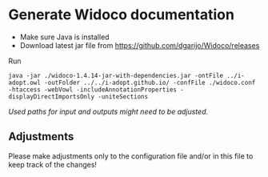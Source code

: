 # Generate Widoco documentation

* Make sure Java is installed
* Download latest jar file from https://github.com/dgarijo/Widoco/releases

Run
```
java -jar ./widoco-1.4.14-jar-with-dependencies.jar -ontFile ../i-adopt.owl -outFolder ../../i-adopt.github.io/ -confFile ./widoco.conf -htaccess -webVowl -includeAnnotationProperties -displayDirectImportsOnly -uniteSections
```

*Used paths for input and outputs might need to be adjusted.*

## Adjustments

Please make adjustments only to the configuration file and/or in this file to keep track of the changes!

